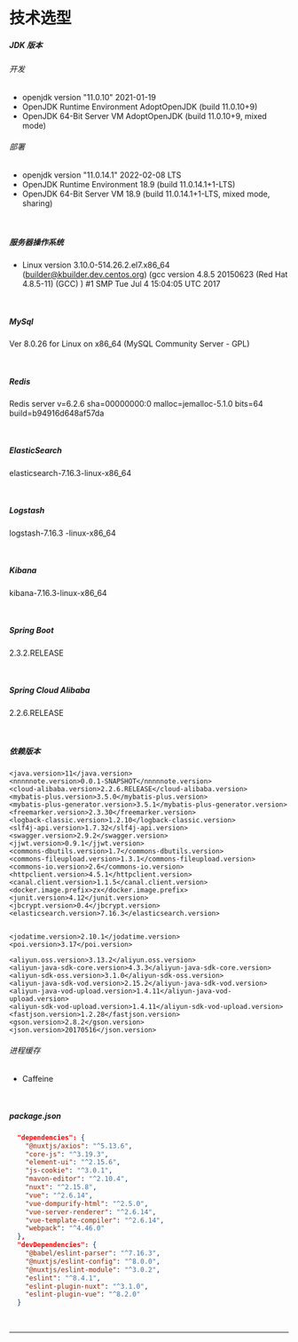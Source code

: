 # 技术选型

##### JDK 版本

###### 开发

- openjdk version "11.0.10" 2021-01-19
- OpenJDK Runtime Environment AdoptOpenJDK (build 11.0.10+9)
- OpenJDK 64-Bit Server VM AdoptOpenJDK (build 11.0.10+9, mixed mode)

###### 部署

- openjdk version "11.0.14.1" 2022-02-08 LTS
- OpenJDK Runtime Environment 18.9 (build 11.0.14.1+1-LTS)
- OpenJDK 64-Bit Server VM 18.9 (build 11.0.14.1+1-LTS, mixed mode, sharing)

<br>

##### 服务器操作系统

- Linux version 3.10.0-514.26.2.el7.x86_64 (builder@kbuilder.dev.centos.org) (gcc version 4.8.5 20150623 (Red Hat 4.8.5-11) (GCC) ) #1 SMP Tue Jul 4 15:04:05 UTC 2017

<br>

##### MySql

Ver 8.0.26 for Linux on x86_64  (MySQL Community Server - GPL)

<br>

##### Redis

Redis server v=6.2.6 sha=00000000:0 malloc=jemalloc-5.1.0 bits=64 build=b94916d648af57da

<br>

##### ElasticSearch

elasticsearch-7.16.3-linux-x86_64

<br>

##### Logstash

logstash-7.16.3 -linux-x86_64

<br>

##### Kibana

kibana-7.16.3-linux-x86_64

<br>

##### Spring Boot

2.3.2.RELEASE

<br>

##### Spring Cloud Alibaba

2.2.6.RELEASE

<br>

##### 依赖版本

```
<java.version>11</java.version>
<nnnnnote.version>0.0.1-SNAPSHOT</nnnnnote.version>
<cloud-alibaba.version>2.2.6.RELEASE</cloud-alibaba.version>
<mybatis-plus.version>3.5.0</mybatis-plus.version>
<mybatis-plus-generator.version>3.5.1</mybatis-plus-generator.version>
<freemarker.version>2.3.30</freemarker.version>
<logback-classic.version>1.2.10</logback-classic.version>
<slf4j-api.version>1.7.32</slf4j-api.version>
<swagger.version>2.9.2</swagger.version>
<jjwt.version>0.9.1</jjwt.version>
<commons-dbutils.version>1.7</commons-dbutils.version>
<commons-fileupload.version>1.3.1</commons-fileupload.version>
<commons-io.version>2.6</commons-io.version>
<httpclient.version>4.5.1</httpclient.version>
<canal.client.version>1.1.5</canal.client.version>
<docker.image.prefix>zx</docker.image.prefix>
<junit.version>4.12</junit.version>
<jbcrypt.version>0.4</jbcrypt.version>
<elasticsearch.version>7.16.3</elasticsearch.version>


<jodatime.version>2.10.1</jodatime.version>
<poi.version>3.17</poi.version>

<aliyun.oss.version>3.13.2</aliyun.oss.version>
<aliyun-java-sdk-core.version>4.3.3</aliyun-java-sdk-core.version>
<aliyun-sdk-oss.version>3.1.0</aliyun-sdk-oss.version>
<aliyun-java-sdk-vod.version>2.15.2</aliyun-java-sdk-vod.version>
<aliyun-java-vod-upload.version>1.4.11</aliyun-java-vod-upload.version>
<aliyun-sdk-vod-upload.version>1.4.11</aliyun-sdk-vod-upload.version>
<fastjson.version>1.2.28</fastjson.version>
<gson.version>2.8.2</gson.version>
<json.version>20170516</json.version>
```

###### 进程缓存

- Caffeine

<br>

##### package.json

```json
  "dependencies": {
    "@nuxtjs/axios": "^5.13.6",
    "core-js": "^3.19.3",
    "element-ui": "^2.15.6",
    "js-cookie": "^3.0.1",
    "mavon-editor": "^2.10.4",
    "nuxt": "^2.15.8",
    "vue": "^2.6.14",
    "vue-dompurify-html": "^2.5.0",
    "vue-server-renderer": "^2.6.14",
    "vue-template-compiler": "^2.6.14",
    "webpack": "^4.46.0"
  },
  "devDependencies": {
    "@babel/eslint-parser": "^7.16.3",
    "@nuxtjs/eslint-config": "^8.0.0",
    "@nuxtjs/eslint-module": "^3.0.2",
    "eslint": "^8.4.1",
    "eslint-plugin-nuxt": "^3.1.0",
    "eslint-plugin-vue": "^8.2.0"
  }
```

<br>

---

<div STYLE="page-break-after: always;">
    <br>
    <br>
    <br>
    <br>
    <br></div>
